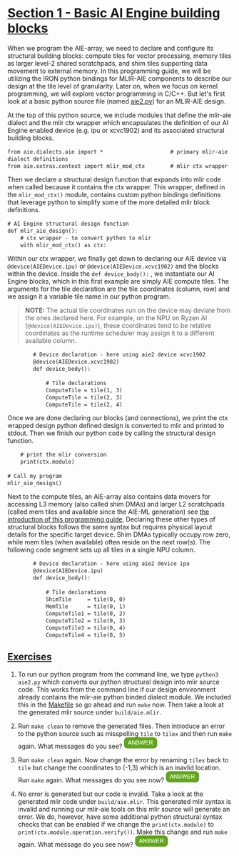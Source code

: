 <!---//===- README.md --------------------------*- Markdown -*-===//
//
// This file is licensed under the Apache License v2.0 with LLVM Exceptions.
// See https://llvm.org/LICENSE.txt for license information.
// SPDX-License-Identifier: Apache-2.0 WITH LLVM-exception
//
// Copyright (C) 2022, Advanced Micro Devices, Inc.
// 
//===----------------------------------------------------------------------===//-->

# <ins>Section 1 - Basic AI Engine building blocks</ins>

When we program the AIE-array, we need to declare and configure its structural building blocks: compute tiles for vector processing, memory tiles as larger level-2 shared scratchpads, and shim tiles supporting data movement to external memory. In this programming guide, we will be utilizing the IRON python bindings for MLIR-AIE components to describe our design at the tile level of granularity. Later on, when we focus on kernel programming, we will explore vector programming in C/C++. But let's first look at a basic python source file (named [aie2.py](./aie2.py)) for an MLIR-AIE design.

At the top of this python source, we include modules that define the mlir-aie dialect and the mlir ctx wrapper which encapsulates the definition of our AI Engine enabled device (e.g. ipu or xcvc1902) and its associated structural building blocks.

```
from aie.dialects.aie import *                     # primary mlir-aie dialect definitions
from aie.extras.context import mlir_mod_ctx        # mlir ctx wrapper 
```
Then we declare a structural design function that expands into mlir code when called because it contains the ctx wrapper. This wrapper, defined in the `mlir_mod_ctx()` module, contains custom python bindings definitions that leverage python to simplify some of the more detailed mlir block definitions. 
```
# AI Engine structural design function
def mlir_aie_design():
    # ctx wrapper - to convert python to mlir
    with mlir_mod_ctx() as ctx:
```
Within our ctx wrapper, we finally get down to declaring our AIE device via `@device(AIEDevice.ipu)` or `@device(AIEDevice.xcvc1902)` and the blocks within the device. Inside the `def device_body():` , we instantiate our AI Engine blocks, which in this first example are simply AIE compute tiles. The arguments for the tile declaration are the tile coordinates (column, row) and we assign it a variable tile name in our python program.

> **NOTE:**  The actual tile coordinates run on the device may deviate from the ones declared here. For example, on the NPU on Ryzen AI (`@device(AIEDevice.ipu)`), these coordinates tend to be relative coordinates as the runtime scheduler may assign it to a different available column.

```
        # Device declaration - here using aie2 device xcvc1902
        @device(AIEDevice.xcvc1902)
        def device_body():

            # Tile declarations
            ComputeTile = tile(1, 3)
            ComputeTile = tile(2, 3)
            ComputeTile = tile(2, 4)
```
Once we are done declaring our blocks (and connections), we print the ctx wrapped design python defined design is converted to mlir and printed to stdout. Then we finish our python code by calling the structural design function.
```
    # print the mlir conversion
    print(ctx.module)

# Call my program
mlir_aie_design()
```
Next to the compute tiles, an AIE-array also contains data movers for accessing L3 memory (also called shim DMAs) and larger L2 scratchpads (called mem tiles and available since the AIE-ML generation) see [the introduction of this programming guide](../README.md). Declaring these other types of structural blocks follows the same syntax but requires physical layout details for the specific target device. Shim DMAs typically occupy row zero, while mem tiles (when available) often reside on the next row(s). The following code segment sets up all tiles in a single NPU column.

```
        # Device declaration - here using aie2 device ipu
        @device(AIEDevice.ipu)
        def device_body():

            # Tile declarations
            ShimTile     = tile(0, 0)
            MemTile      = tile(0, 1)
            ComputeTile1 = tile(0, 2)
            ComputeTile2 = tile(0, 3)
            ComputeTile3 = tile(0, 4)
            ComputeTile4 = tile(0, 5)
```

## <u>Exercises</u>
1. To run our python program from the command line, we type `python3 aie2.py` which converts our python structural design into mlir source code. This works from the command line if our design environment already contains the mlir-aie python binded dialect module. We included this in the [Makefile](./Makefile) so go ahead and run `make` now. Then take a look at the generated mlir source under `build/aie.mlir`.

2. Run `make clean` to remove the generated files. Then introduce an error to the python source such as misspelling `tile` to `tilex` and then run `make` again. What messages do you see? <img src="../../mlir_tutorials/images/answer1.jpg" title="There is python error because tilex is not recognized." height=25>

3. Run `make clean` again. Now change the error by renaming `tilex` back to `tile` but change the coordinates to (-1,3) which is an inavlid location. Run `make` again. What messages do you see now? <img src="../../mlir_tutorials/images/answer1.jpg" title="No error is generated." height=25>

4. No error is generated but our code is invalid. Take a look at the generated mlir code under `build/aie.mlir`. This generated mlir syntax is invalid and running our mlir-aie tools on this mlir source will generate an error. We do, however, have some additional python structural syntax checks that can be enabled if we change the `print(ctx.module)` to `print(ctx.module.operation.verify())`. Make this change and run `make` again. What message do you see now? <img src="../../mlir_tutorials/images/answer1.jpg" title="It now says column value fails to satisfy the constraint because the minimum value is 0" height=25> 

